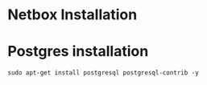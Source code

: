 # Netbox Installation
# Postgres installation
```
sudo apt-get install postgresql postgresql-contrib -y
```
